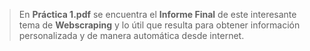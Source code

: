 > En **Práctica 1.pdf** se encuentra el **Informe Final** de este interesante tema de **Webscraping** y lo útil que resulta para obtener información personalizada y de manera automática desde internet.

